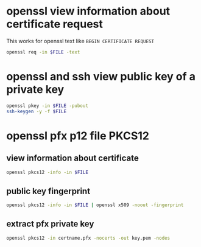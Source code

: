 # openssl view information about certificate request
This works for openssl text like `BEGIN CERTIFICATE REQUEST`
```bash
openssl req -in $FILE -text
```

# openssl and ssh view public key of a private key
```bash
openssl pkey -in $FILE -pubout
ssh-keygen -y -f $FILE
```

# openssl pfx p12 file PKCS12

## view information about certificate
```bash
openssl pkcs12 -info -in $FILE
```

## public key fingerprint
```bash
openssl pkcs12 -info -in $FILE | openssl x509 -noout -fingerprint
```

## extract pfx private key
```bash
openssl pkcs12 -in certname.pfx -nocerts -out key.pem -nodes
```
